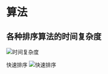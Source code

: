 # 算法
## 各种排序算法的时间复杂度
![时间复杂度](/home/panghu/IdeaProjects/Algorithm_And_Data_Structure/picture/时间复杂度.png)

快速排序
![快速排序](/home/panghu/IdeaProjects/Algorithm_And_Data_Structure/picture/快速排序.png)